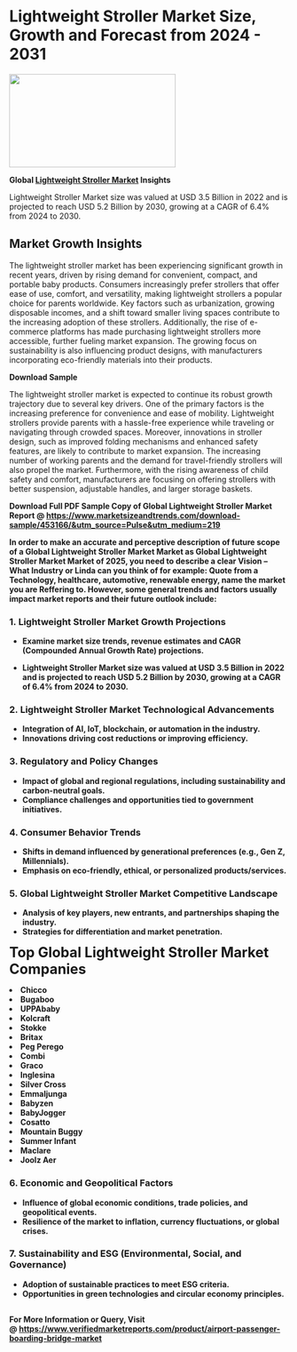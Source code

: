 <H1>Lightweight Stroller Market Size, Growth and Forecast from 2024 - 2031</H1><img class="aligncenter size-medium wp-image-584254" src="https://thirdeyenews.in/wp-content/uploads/2024/09/Global-Market-Research-300x168.jpeg" alt="" width="300" height="168" /><p><strong>Global&nbsp;<a href="https://www.marketsizeandtrends.com/download-sample/453166/&amp;utm_source=Pulse&amp;utm_medium=219">Lightweight Stroller Market</a> Insights</strong></p><p>Lightweight Stroller Market size was valued at USD 3.5 Billion in 2022 and is projected to reach USD 5.2 Billion by 2030, growing at a CAGR of 6.4% from 2024 to 2030.</p><p><h2>Market Growth Insights</h2> <p>The lightweight stroller market has been experiencing significant growth in recent years, driven by rising demand for convenient, compact, and portable baby products. Consumers increasingly prefer strollers that offer ease of use, comfort, and versatility, making lightweight strollers a popular choice for parents worldwide. Key factors such as urbanization, growing disposable incomes, and a shift toward smaller living spaces contribute to the increasing adoption of these strollers. Additionally, the rise of e-commerce platforms has made purchasing lightweight strollers more accessible, further fueling market expansion. The growing focus on sustainability is also influencing product designs, with manufacturers incorporating eco-friendly materials into their products.</p> <p><strong>Download Sample</strong></p> <p>The lightweight stroller market is expected to continue its robust growth trajectory due to several key drivers. One of the primary factors is the increasing preference for convenience and ease of mobility. Lightweight strollers provide parents with a hassle-free experience while traveling or navigating through crowded spaces. Moreover, innovations in stroller design, such as improved folding mechanisms and enhanced safety features, are likely to contribute to market expansion. The increasing number of working parents and the demand for travel-friendly strollers will also propel the market. Furthermore, with the rising awareness of child safety and comfort, manufacturers are focusing on offering strollers with better suspension, adjustable handles, and larger storage baskets.</p> <p><strong></p><p><span class=""><strong>Download Full PDF Sample Copy of Global Lightweight Stroller Market Report</strong> @ <a href="https://www.marketsizeandtrends.com/download-sample/453166/&amp;utm_source=Pulse&amp;utm_medium=219" target="_blank">https://www.marketsizeandtrends.com/download-sample/453166/&amp;utm_source=Pulse&amp;utm_medium=219</a></span></p><p>In order to make an accurate and perceptive description of future scope of a Global&nbsp;Lightweight Stroller Market Market as Global&nbsp;Lightweight Stroller Market Market of 2025, you need to describe a clear Vision &ndash; What Industry or Linda can you think of for example: Quote from a Technology, healthcare, automotive, renewable energy, name the market you are Reffering to. However, some general trends and factors usually impact market reports and their future outlook include:</p><h3>1.&nbsp;<strong>Lightweight Stroller Market Growth Projections</strong></h3><ul><li>Examine market size trends, revenue estimates and CAGR (Compounded Annual Growth Rate) projections.</li><li><p>Lightweight Stroller Market size was valued at USD 3.5 Billion in 2022 and is projected to reach USD 5.2 Billion by 2030, growing at a CAGR of 6.4% from 2024 to 2030.</p></li></ul><h3>2.&nbsp;<strong>Lightweight Stroller Market Technological Advancements</strong></h3><ul><li>Integration of AI, IoT, blockchain, or automation in the industry.</li><li>Innovations driving cost reductions or improving efficiency.</li></ul><h3>3.&nbsp;<strong>Regulatory and Policy Changes</strong></h3><ul><li>Impact of global and regional regulations, including sustainability and carbon-neutral goals.</li><li>Compliance challenges and opportunities tied to government initiatives.</li></ul><h3>4.&nbsp;<strong>Consumer Behavior Trends</strong></h3><ul><li>Shifts in demand influenced by generational preferences (e.g., Gen Z, Millennials).</li><li>Emphasis on eco-friendly, ethical, or personalized products/services.</li></ul><h3>5.&nbsp;<strong>Global Lightweight Stroller Market Competitive Landscape</strong></h3><ul><li>Analysis of key players, new entrants, and partnerships shaping the industry.</li><li>Strategies for differentiation and market penetration.</li></ul><p data-pm-slice="1 1 []"><span style="color: inherit; font-family: inherit; font-size: 25px;">Top Global Lightweight Stroller Market Companies</span></p><div class="" data-test-id=""><p><li>Chicco</li><li> Bugaboo</li><li> UPPAbaby</li><li> Kolcraft</li><li> Stokke</li><li> Britax</li><li> Peg Perego</li><li> Combi</li><li> Graco</li><li> Inglesina</li><li> Silver Cross</li><li> Emmaljunga</li><li> Babyzen</li><li> BabyJogger</li><li> Cosatto</li><li> Mountain Buggy</li><li> Summer Infant</li><li> Maclare</li><li> Joolz Aer</li></p></div><h3>6.&nbsp;<strong>Economic and Geopolitical Factors</strong></h3><ul><li>Influence of global economic conditions, trade policies, and geopolitical events.</li><li>Resilience of the market to inflation, currency fluctuations, or global crises.</li></ul><h3>7.&nbsp;<strong>Sustainability and ESG (Environmental, Social, and Governance)</strong></h3><ul><li>Adoption of sustainable practices to meet ESG criteria.</li><li>Opportunities in green technologies and circular economy principles.</li></ul><h2><strong style="font-size: 14px;">For More Information or Query, Visit @&nbsp;</strong><a style="background-color: #ffffff; font-size: 14px;" href="https://www.marketsizeandtrends.com/report/lightweight-stroller-market/" target="_blank">https://www.verifiedmarketreports.com/product/airport-passenger-boarding-bridge-market</a></h2>
